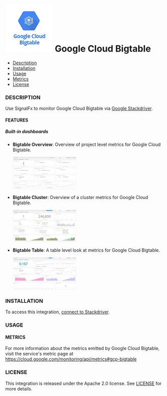# ![](./img/integration_googlebigtable.png) Google Cloud Bigtable

- [Description](#description)
- [Installation](#installation)
- [Usage](#usage)
- [Metrics](#metrics)
- [License](#license)

### DESCRIPTION

Use SignalFx to monitor Google Cloud Bigtable via [Google Stackdriver](https://github.com/signalfx/integrations/tree/master/gcp)[](sfx_link:gcp).

#### FEATURES

##### Built-in dashboards

- **Bigtable Overview**: Overview of project level metrics for Google Cloud Bigtable.

  [<img src='./img/bigtable_overview.png' width=200px>](./img/bigtable_overview.png)

- **Bigtable Cluster**: Overview of a cluster metrics for Google Cloud Bigtable.

  [<img src='./img/bigtable_cluster.png' width=200px>](./img/bigtable_cluster.png)

- **Bigtable Table**: A table level look at metrics for Google Cloud Bigtable.

  [<img src='./img/bigtable_table.png' width=200px>](./img/bigtable_table.png)

### INSTALLATION

To access this integration, [connect to Stackdriver](https://github.com/signalfx/integrations/tree/master/gcp)[](sfx_link:gcp).

### USAGE

#### METRICS

For more information about the metrics emitted by Google Cloud Bigtable, visit the service's metric page at https://cloud.google.com/monitoring/api/metrics#gcp-bigtable

### LICENSE

This integration is released under the Apache 2.0 license. See [LICENSE](./LICENSE) for more details.


